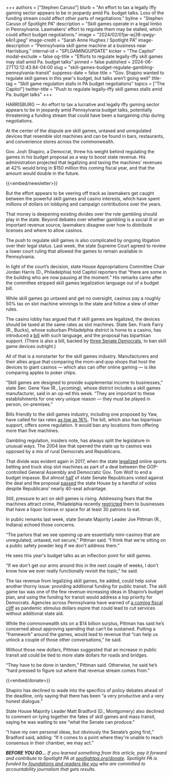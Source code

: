 +++
authors = ["Stephen Caruso"]
blurb = "An effort to tax a legally iffy gaming sector appears to be in jeopardy amid Pa. budget talks. Loss of the funding stream could affect other parts of negotiations."
byline = "Stephen Caruso of Spotlight PA"
description = "Skill games operate in a legal limbo in Pennsylvania. Lawmakers’ effort to regulate them may be stalled, which could affect budget negotiations."
image = "2024/02/01jw-wj38-qwgy-k4n1.jpeg"
image-credit = "Sarah Anne Hughes / Spotlight PA"
image-description = "Pennsylvania skill game machine at a business near Harrisburg."
internal-id = "SPLGAMINGUPDATE"
kicker = "The Capitol"
modal-exclude = false
og-title = "Efforts to regulate legally-iffy skill games may stall amid Pa. budget talks"
pinned = false
published = 2024-06-27T12:12:43.84-04:00
slug = "skill-games-budget-regulate-gambling-pennsylvania-transit"
suppress-date = false
title = "Gov. Shapiro wanted to regulate skill games in this year's budget, but talks aren’t going well"
title-tag = "Skill game regulation stalls in PA budget negotiations"
topics = ["The Capitol"]
twitter-title = "Push to regulate legally-iffy skill games stalls amid Pa. budget talks"
+++

HARRISBURG — An effort to tax a lucrative and legally iffy gaming sector appears to be in jeopardy amid Pennsylvania budget talks, potentially threatening a funding stream that could have been a bargaining chip during negotiations.

At the center of the dispute are skill games, untaxed and unregulated devices that resemble slot machines and can be found in bars, restaurants, and convenience stores across the commonwealth.

Gov. Josh Shapiro, a Democrat, threw his weight behind regulating the games in his budget proposal as a way to boost state revenue. His administration projected that legalizing and taxing the machines’ revenues at 42% would bring in $150 million this coming fiscal year, and that the amount would double in the future.

{{<embed/newsletter>}}

But the effort appears to be veering off track as lawmakers get caught between the powerful skill games and casino interests, which have spent millions of dollars on lobbying and campaign contributions over the years.

That money is deepening existing divides over the role gambling should play in the state. Beyond debates over whether gambling is a social ill or an important revenue source, lawmakers disagree over how to distribute licenses and where to allow casinos.

The push to regulate skill games is also complicated by ongoing litigation over their legal status. Last week, the state Supreme Court agreed to review a lower court ruling that allowed the games to remain available in Pennsylvania.

In light of the court’s decision, state House Appropriations Committee Chair Jordan Harris (D., Philadelphia) told Capitol reporters that “there are some in the building who are now pausing at the moment.” His remarks came after the committee stripped skill games legalization language out of a budget bill.

While skill games go untaxed and get no oversight, casinos pay a roughly 50% tax on slot machine winnings to the state and follow a slew of other rules.

The casino lobby has argued that if skill games are legalized, the devices should be taxed at the same rates as slot machines. State Sen. Frank Farry (R., Bucks), whose suburban Philadelphia district is home to a casino, has introduced a <a href="https://www.legis.state.pa.us/cfdocs/billinfo/BillInfo.cfm?syear=2023&amp;sind=0&amp;body=S&amp;type=B&amp;bn=1142">bill</a> with such language, and the proposal has bipartisan support. (There is also a bill, backed by <a href="https://web.archive.org/20240102072358/https://www.legis.state.pa.us/cfdocs/billinfo/billinfo.cfm?syear=2023&amp;sind=0&amp;body=S&amp;type=B&amp;bn=969">three Senate Democrats</a>, to ban skill game devices outright.)

All of that is a nonstarter for the skill games industry. Manufacturers and their allies argue that comparing the mom-and-pop shops that host the devices to giant casinos — which also can offer online gaming — is like comparing apples to poker chips.

“Skill games are designed to provide supplemental income to businesses,” state Sen. Gene Yaw (R., Lycoming), whose district includes a skill games manufacturer, said in an op-ed this week. “They are important to these establishments for one very unique reason — they must be played in person, on-premises.”

Bills friendly to the skill games industry, including one proposed by Yaw, have called for tax rates <a href="https://web.archive.org/20230621082318/https://www.legis.state.pa.us/cfdocs/billinfo/billinfo.cfm?syear=2023&amp;sind=0&amp;body=S&amp;type=B&amp;bn=706">as low as 16%</a>. The bill, which also has bipartisan support, offers some regulation. It would ban any locations from offering more than five machines.

Gambling regulation, insiders note, has always split the legislature in unusual ways. The 2004 law that opened the state up to casinos was opposed by a mix of rural Democrats and Republicans.

That divide was evident again in 2017, when the state <a href="https://web.archive.org/20170423062540/https://www.legis.state.pa.us/cfdocs/billInfo/BillInfo.cfm?syear=2017&amp;sind=0&amp;body=H&amp;type=B&amp;bn=271">legalized</a> online sports betting and truck stop slot machines as part of a deal between the GOP-controlled General Assembly and Democratic Gov. Tom Wolf to end a budget impasse. But almost <a href="https://web.archive.org/20171031132953/https://www.legis.state.pa.us/CFDOCS/Legis/RC/Public/rc_view_action2.cfm?sess_yr=2017&amp;sess_ind=0&amp;rc_body=S&amp;rc_nbr=328">half</a> of state Senate Republicans voted against the deal and the proposal <a href="https://web.archive.org/20171029115449/https://www.legis.state.pa.us/CFDOCS/Legis/RC/Public/rc_view_action2.cfm?sess_yr=2017&amp;sess_ind=0&amp;rc_body=H&amp;rc_nbr=819">passed</a> the state House by a handful of votes despite Republicans&#39; nearly 40-seat advantage.

Still, pressure to act on skill games is rising. Addressing fears that the machines attract crime, Philadelphia recently <a href="https://web.archive.org/20240325214637/https://www.cityandstatepa.com/policy/2024/03/philadelphia-city-council-bans-skill-game-machines-within-city-businesses-giving-exceptions-bars-and-restaurants/395123/">restricted</a> them to businesses that have a liquor license or space for at least 30 patrons to eat.

In public remarks last week, state Senate Majority Leader Joe Pittman (R., Indiana) echoed those concerns.

“The parlors that we see opening up are essentially mini-casinos that are unregulated, untaxed, not secure,” Pittman said. “I think that we&#39;re sitting on a public safety powder keg if we don&#39;t address them.”

He sees this year&#39;s budget talks as an inflection point for skill games.

“If we don&#39;t get our arms around this in the next couple of weeks, I don&#39;t know how we ever really functionally revisit the topic,” he said.

The tax revenue from legalizing skill games, he added, could help solve another thorny issue: providing additional funding for public transit. The skill game tax was one of the few revenue-increasing ideas in Shapiro’s budget plan, and using the funding for transit would address a top priority for Democrats. Agencies across Pennsylvania have warned of <a href="https://www.spotlightpa.org/news/2024/01/public-transit-funding-pennsylvania-septa-shapiro-trains-buses-fiscal-cliff/">a coming fiscal cliff</a> as pandemic stimulus dollars expire that could lead to cut services without additional state aid.

While the commonwealth sits on a $14 billion surplus, Pittman has said he’s concerned about approving spending that can’t be sustained. Putting a “framework” around the games, would lead to revenue that “can help us unlock a couple of those other conversations,” he said.

Without those new dollars, Pittman suggested that an increase in public transit aid could be tied to more state dollars for roads and bridges.

“They have to be done in tandem,” Pittman said. Otherwise, he said he’s “hard pressed to figure out where that revenue stream comes from.”

{{<embed/donate>}}

Shapiro has declined to wade into the specifics of policy debates ahead of the deadline, only saying that there has been “a very productive and a very honest dialogue.”

State House Majority Leader Matt Bradford (D., Montgomery) also declined to comment on tying together the fates of skill games and mass transit, saying he was waiting to see “what the Senate can produce.”

“I have my own personal ideas, but obviously the Senate’s going first,” Bradford said, adding: “If it comes to a point where they&#39;re unable to reach consensus in their chamber, we may act.”

<strong><em>BEFORE YOU GO…</em></strong><em> If you learned something from this article, pay it forward and contribute to Spotlight PA at </em><a href="https://www.spotlightpa.org/donate"><em>spotlightpa.org/donate</em></a><em>. Spotlight PA is funded by</em><a href="https://www.spotlightpa.org/support"><em> foundations and readers like you</em></a><em> who are committed to accountability journalism that gets results.</em>
